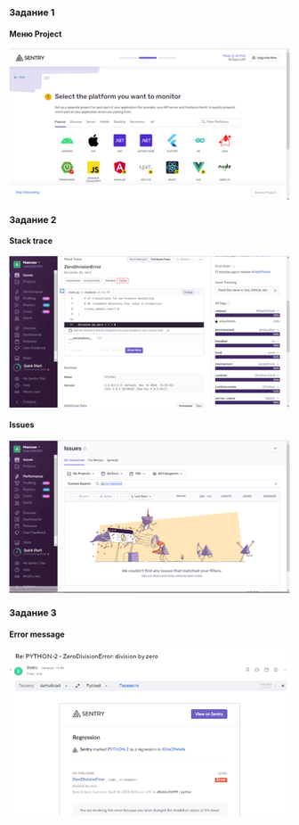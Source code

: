 ### Задание 1

#### Меню Project

![Alt text](https://github.com/maks1001281/devops-netology/blob/main/Home_work/10.4/menu.PNG?raw=true "Optional Title")

### Задание 2

#### Stack trace

![Alt text](https://github.com/maks1001281/devops-netology/blob/main/Home_work/10.4/trase.PNG?raw=true "Optional Title")

#### Issues

![Alt text](https://github.com/maks1001281/devops-netology/blob/main/Home_work/10.4/resolved.PNG?raw=true "Optional Title")

### Задание 3

#### Error message

![Alt text](https://github.com/maks1001281/devops-netology/blob/main/Home_work/10.4/error.PNG?raw=true "Optional Title")

